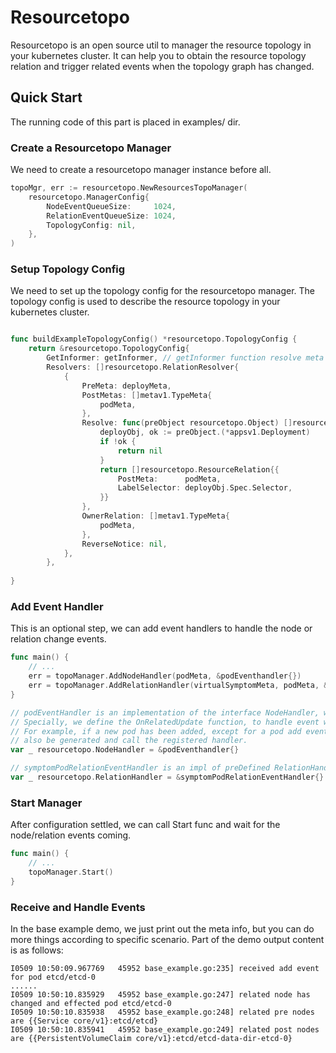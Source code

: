 # Resourcetopo

Resourcetopo is an open source util to manager the resource topology in your kubernetes cluster. 
It can help you to obtain the resource topology relation and trigger related events when the topology graph has changed.

## Quick Start

The running code of this part is placed in examples/ dir.

### Create a Resourcetopo Manager

We need to create a resourcetopo manager instance before all.

```go
topoMgr, err := resourcetopo.NewResourcesTopoManager(
	resourcetopo.ManagerConfig{
		NodeEventQueueSize:     1024,
		RelationEventQueueSize: 1024,
		TopologyConfig: nil,
	},
)
```

### Setup Topology Config

We need to set up the topology config for the resourcetopo manager.
The topology config is used to describe the resource topology in your kubernetes cluster.

```go

func buildExampleTopologyConfig() *resourcetopo.TopologyConfig {
	return &resourcetopo.TopologyConfig{
		GetInformer: getInformer, // getInformer function resolve meta and return the related informer.
		Resolvers: []resourcetopo.RelationResolver{
			{
				PreMeta: deployMeta,
				PostMetas: []metav1.TypeMeta{
					podMeta,
				},
				Resolve: func(preObject resourcetopo.Object) []resourcetopo.ResourceRelation {
					deployObj, ok := preObject.(*appsv1.Deployment)
					if !ok {
						return nil
					}
					return []resourcetopo.ResourceRelation{{
						PostMeta:      podMeta,
						LabelSelector: deployObj.Spec.Selector,
					}}
				},
				OwnerRelation: []metav1.TypeMeta{
					podMeta,
				},
				ReverseNotice: nil,
			},
		},
		
}			
```
### Add Event Handler

This is an optional step, we can add event handlers to handle the node or relation change events.

```go
func main() {
	// ...
	err = topoManager.AddNodeHandler(podMeta, &podEventhandler{})
	err = topoManager.AddRelationHandler(virtualSymptomMeta, podMeta, &symptomPodRelationEventHandler{})
}

// podEventHandler is an implementation of the interface NodeHandler, which is designed to handle add/update/delete events of resources.
// Specially, we define the OnRelatedUpdate function, to handle event when the related node has been modified.
// For example, if a new pod has been added, except for a pod add event, a deployment related update event will
// also be generated and call the registered handler.
var _ resourcetopo.NodeHandler = &podEventhandler{}

// symptomPodRelationEventHandler is an impl of preDefined RelationHandler, included function to handler relation add/delete Event.
var _ resourcetopo.RelationHandler = &symptomPodRelationEventHandler{}

```

### Start Manager

After configuration settled, we can call Start func and wait for the node/relation events coming.

```go
func main() {
	// ...
	topoManager.Start()
}
```

### Receive and Handle Events

In the base example demo, we just print out the meta info, but you can do more things according to specific scenario.
Part of the demo output content is as follows:

```
I0509 10:50:09.967769   45952 base_example.go:235] received add event for pod etcd/etcd-0
......
I0509 10:50:10.835929   45952 base_example.go:247] related node has changed and effected pod etcd/etcd-0
I0509 10:50:10.835938   45952 base_example.go:248] related pre nodes are {{Service core/v1}:etcd/etcd}
I0509 10:50:10.835941   45952 base_example.go:249] related post nodes are {{PersistentVolumeClaim core/v1}:etcd/etcd-data-dir-etcd-0}
```

